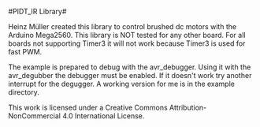 

#PIDT_IR Library#

Heinz Müller created this library to control brushed dc motors with the Arduino Mega2560.
This library is NOT tested for any other board.
For all boards not supporting Timer3 it will not work because Timer3 is used for fast PWM.

The example is prepared to debug with the avr_debugger.
Using it with the avr_degubber the debugger must be enabled.
If it doesn't work try another interrupt for the degugger.
A working version for me is in the example directory.

This work is licensed under a Creative Commons Attribution-NonCommercial 4.0 International License.

